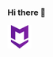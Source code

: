 ### Hi there 👋

![alt text][logo]

[logo]: https://github.com/adam-p/markdown-here/raw/master/src/common/images/icon48.png "Logo Title Text 2"

